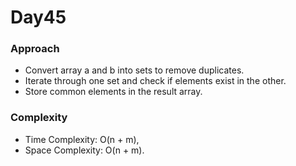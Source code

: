 # Day45

### Approach

- Convert array a and b into sets to remove duplicates.
- Iterate through one set and check if elements exist in the other.
- Store common elements in the result array.

### Complexity

- Time Complexity: O(n + m),
- Space Complexity: O(n + m).
